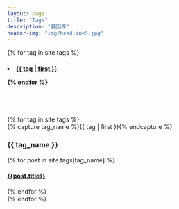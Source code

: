 ```yaml
---
layout: page
title: "Tags"
description: "基因库"  
header-img: "img/headline5.jpg"  
---
```





{% for tag in site.tags %}
<h4> <li style="font-size: {{ tag | first | size | times: 70 | divided_by: site.tags.size | plus: 70  }}%">
<a href="#{{ tag | first | slugize }}">
   {{ tag | first }}
    </a>
  </li> 

{% endfor %}
</h4>

<br />
<br />
<br />

<div id="archives">
{% for tag in site.tags %}
  <div class="archive-group">
    {% capture tag_name %}{{ tag | first }}{% endcapture %}
    <h3 id="#{{ tag_name | slugize }}">{{ tag_name }}</h3>
    <a name="{{ tag_name | slugize }}"></a>
    {% for post in site.tags[tag_name] %}
    <article class="archive-item">
      <h4><a href="{{ root_url }}{{ post.url }}">{{post.title}}</a></h4>
    </article>
    {% endfor %}
  </div>
{% endfor %}
</div>

